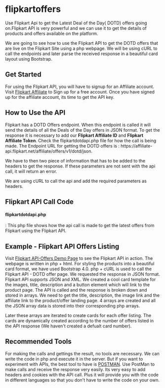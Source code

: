 # flipkartoffers
Use Flipkart Api to get the Latest Deal of the Day( DOTD) offers going on.Flipkart API is very powerful and we can use it to get the details of products and offers available on the platform.

We are going to see how to use the Flipkart API to get the DOTD offers that are live on the Flipkart Site using a php webpage. We will be using cURL to call the endpoints and later parse the received response in a beautiful card layout using Bootstrap.

<h2>Get Started</h2>
For using the Flipkart API, you will have to signup for an Affiliate account. Visit <a  target="_blank" href="https://affiliate.flipkart.com">Flipkart Affiliate</a> to Sign up for a free account.
Once you have signed up for the affiliate account, its time to get the API key.

<h2>How to Use the API</h2>
Flipkart has a DOTD Offers endpoint. When this endpoint is called it will send the details of all the Deals of the Day offers in JSON format.
To get the response it is necessary to add our <b>Flipkart Affiliate ID</b> and <b>Flipkart Affiliate Token</b>.
Check the flipkartdotdapi.php file for how the call is being made.
The Endpoint URL for getting the DOTD offers is :
https://affiliate-api.flipkart.net/affiliate/offers/v1/dotd/json. 

We have to then two piece of information that has to be added to the headers to get the response. If these parameters are not sent with the api call, it will return an error.

We are using cURL to call the api and add the required parameters as headers.
<h2>Flipkart API Call Code</h2>
<h4>flipkartdotdapi.php</h4>:
This php file shows how the api call is made to get the latest offers from Flipkart using the Flipkart API.

<h2>Example - Flipkart API Offers Listing </h2>

Visit <a href="https://sreyaj.com/flipkartapi/" target="_blank" rel="dofollow">Flipkart API-Offers Demo Page</a> to see the Flipkart API in action.
The webpage is written in php + html. For styling the products into a beautiful card format, we have used Bootstrap 4.0.
php + cURL is used to call the Flipkart API - DOTD offer page. We requested the response in JSON format. Flipkart API supports JSON and XML.
We created a cool card template for the images, title, description and a button element which will link to the product page.
The API is called and the response is broken down and stored in arrays. We need to get the title, description, the image link and the affiliate link to the product/offer landing page. 4 arrays are created and all the JSON array data is stored into their corresponding php arrays.

Later these arrays are iterated to create cards for each offer listing. The cards are dynamically created according to the number of offers listed in the API response (We haven't created a defualt card number).


<h2> Recommended Tools </h2>
For making the calls and gettings the result, no tools are necessary. We can write the code in php and execute it in the server. But if you want to experiment with APIs, the best tool to have is <a href="https://www.getpostman.com/" target="_blank">POSTMAN</a>.
Use PostMan to make calls and receive the response very easily. Its very easy to add headers and cookies with the API call. Plus it will provide you with the code in different languages so that you don't have to write the code on your own.
